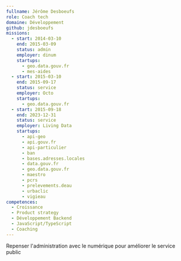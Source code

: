 ```yaml
---
fullname: Jérôme Desboeufs
role: Coach tech
domaine: Développement
github: jdesboeufs
missions:
  - start: 2014-03-10
    end: 2015-03-09
    status: admin
    employer: dinum
    startups:
      - geo.data.gouv.fr
      - mes-aides
  - start: 2015-03-10
    end: 2015-09-17
    status: service
    employer: Octo
    startups:
      - geo.data.gouv.fr
  - start: 2015-09-18
    end: 2023-12-31
    status: service
    employer: Living Data
    startups:
      - api-geo
      - api.gouv.fr
      - api-particulier
      - ban
      - bases.adresses.locales
      - data.gouv.fr
      - geo.data.gouv.fr
      - maestro
      - pcrs
      - prelevements.deau
      - urbaclic
      - vigieau
competences:
  - Croissance
  - Product strategy
  - Développement Backend
  - JavaScript/TypeScript
  - Coaching
---
```


Repenser l'administration avec le numérique pour améliorer le service public

